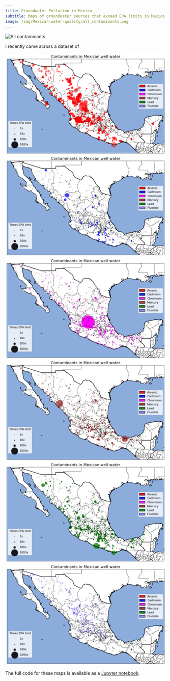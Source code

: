 ```yaml
---
title: Groundwater Pollution in Mexico
subtitle: Maps of groundwater sources that exceed EPA limits in Mexico
image: /img/Mexican-water-quality/all_contaminants.png
---
```


![All contaminants](/img/Mexican-water-quality/groundwater1.png)

I recently came across a dataset of 

![Arsenic](/img/Mexican-water-quality/arsenic.png)
![Cadmium](/img/Mexican-water-quality/cadmium.png)
![Chromium](/img/Mexican-water-quality/chromium.png)
![Mercury](/img/Mexican-water-quality/mercury.png)
![Lead](/img/Mexican-water-quality/lead.png)
![Fluoride](/img/Mexican-water-quality/fluoride.png)


The full code for these maps is available as a [Jupyter notebook](https://github.com/DanielMartinAlarcon/Mexican-water-quality/blob/master/empirical/1_code/Mexican-water-quality.ipynb).
